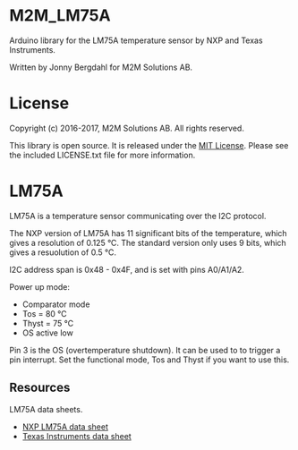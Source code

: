 # M2M_LM75A

Arduino library for the LM75A temperature sensor by NXP and Texas Instruments.

Written by Jonny Bergdahl for M2M Solutions AB. 

# License

Copyright (c) 2016-2017, M2M Solutions AB. All rights reserved.

This library is open source. It is released under the [MIT License](LICENSE.txt). 
Please see the included LICENSE.txt file for more information.

# LM75A

 LM75A is a temperature sensor communicating over the I2C protocol.

The NXP version of LM75A has 11 significant bits of the temperature, which gives a 
resolution of 0.125 °C. The standard version only uses 9 bits, which gives a resuolution 
of 0.5 °C.

I2C address span is 0x48 - 0x4F, and is set with pins A0/A1/A2.

Power up mode:
 - Comparator mode
 - Tos = 80 °C
 - Thyst = 75 °C
 - OS active low

Pin 3 is the OS (overtemperature shutdown). It can be used to to trigger a pin interrupt.
Set the functional mode, Tos and Thyst if you want to use this.

## Resources
LM75A data sheets.
 - [NXP LM75A data sheet](http://www.nxp.com/documents/data_sheet/LM75A.pdf)
 - [Texas Instruments data sheet](http://www.ti.com/lit/ds/symlink/lm75a.pdf)
